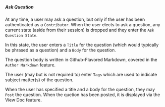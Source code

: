 ##### Ask Question

At any time, a user may ask a question, but only if the user has been authenticated as a `Contributor`. When the user elects to ask a question, any current state (aside from their session) is dropped and they enter the `Ask Question State`.

In this state, the user enters a `Title` for the question (which would typically be phrased as a question) and a `Body` for the question.

The question body is written in Github-Flavored Markdown, covered in the `Author Markdown` feature.

The user (may but is not required to) enter `Tags` which are used to indicate subject matter(s) of the question.

When the user has specified a title and a body for the question, they may `Post` the question. When the quetion has been posted, it is displayed via the View Doc feature.
